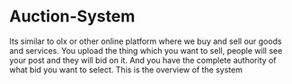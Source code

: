 # Auction-System
Its similar to olx or other online platform where we buy and sell our goods and services. You upload the thing which you want to sell, people will see your post and they will bid on it. And you have the complete authority of what bid you want to select. This is the overview of the system
